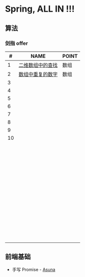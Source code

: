 # Spring, ALL IN !!!

## 算法

### 剑指 offer

| #    | NAME                                                         | POINT |
| ---- | ------------------------------------------------------------ | ----- |
| 1    | [ 二维数组中的查找](https://www.nowcoder.com/practice/abc3fe2ce8e146608e868a70efebf62e?tpId=13&tqId=11154&tPage=1&rp=1&ru=/ta/coding-interviews&qru=/ta/coding-interviews/question-ranking) | 数组  |
| 2    | [ 数组中重复的数字](https://www.nowcoder.com/practice/623a5ac0ea5b4e5f95552655361ae0a8?tpId=13&tqId=11203&tPage=1&rp=1&ru=/ta/coding-interviews&qru=/ta/coding-interviews/question-ranking) | 数组  |
| 3    |                                                              |       |
| 4    |                                                              |       |
| 5    |                                                              |       |
| 6    |                                                              |       |
| 7    |                                                              |       |
| 8    |                                                              |       |
| 9    |                                                              |       |
| 10   |                                                              |       |
|      |                                                              |       |
|      |                                                              |       |
|      |                                                              |       |
|      |                                                              |       |
|      |                                                              |       |
|      |                                                              |       |
|      |                                                              |       |
|      |                                                              |       |
|      |                                                              |       |
|      |                                                              |       |
|      |                                                              |       |
|      |                                                              |       |
|      |                                                              |       |
|      |                                                              |       |
|      |                                                              |       |
|      |                                                              |       |
|      |                                                              |       |
|      |                                                              |       |
|      |                                                              |       |
|      |                                                              |       |
|      |                                                              |       |
|      |                                                              |       |
|      |                                                              |       |
|      |                                                              |       |
|      |                                                              |       |
|      |                                                              |       |
|      |                                                              |       |
|      |                                                              |       |
|      |                                                              |       |
|      |                                                              |       |
|      |                                                              |       |
|      |                                                              |       |
|      |                                                              |       |
|      |                                                              |       |
|      |                                                              |       |
|      |                                                              |       |
|      |                                                              |       |
|      |                                                              |       |
|      |                                                              |       |
|      |                                                              |       |
|      |                                                              |       |
|      |                                                              |       |
|      |                                                              |       |
|      |                                                              |       |
|      |                                                              |       |
|      |                                                              |       |
|      |                                                              |       |
|      |                                                              |       |
|      |                                                              |       |
|      |                                                              |       |
|      |                                                              |       |
|      |                                                              |       |
|      |                                                              |       |
|      |                                                              |       |
|      |                                                              |       |



## 前端基础

- 手写 Promise - [Asuna](https://github.com/HytonightYX/Asuna)
